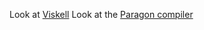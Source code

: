 Look at [Viskell](https://github.com/viskell/viskell)
Look at the [Paragon compiler](https://github.com/bvdelft/paragon)
